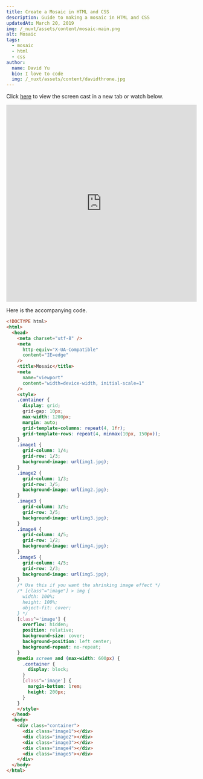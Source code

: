 ```yaml
---
title: Create a Mosaic in HTML and CSS
description: Guide to making a mosaic in HTML and CSS
updatedAt: March 20, 2019
img: /_nuxt/assets/content/mosaic-main.png
alt: Mosaic
tags:
  - mosaic
  - html
  - css
author:
  name: David Yu
  bio: I love to code
  img: /_nuxt/assets/content/davidthrone.jpg
---
```


Click [here](https://www.youtube.com/watch?v=vnjZ3jYylsY) to view the screen cast in a new tab or watch below.

<iframe loading="lazy" width="100%" height="522" src="https://www.youtube.com/embed/vnjZ3jYylsY" frameborder="0" allow="accelerometer; encrypted-media; gyroscope; picture-in-picture" allowfullscreen></iframe>

Here is the accompanying code.

```html
<!DOCTYPE html>
<html>
  <head>
    <meta charset="utf-8" />
    <meta
      http-equiv="X-UA-Compatible"
      content="IE=edge"
    />
    <title>Mosaic</title>
    <meta
      name="viewport"
      content="width=device-width, initial-scale=1"
    />
    <style>
    .container {
      display: grid;
      grid-gap: 10px;
      max-width: 1200px;
      margin: auto;
      grid-template-columns: repeat(4, 1fr);
      grid-template-rows: repeat(4, minmax(10px, 150px));
    }
    .image1 {
      grid-column: 1/4;
      grid-row: 1/3;
      background-image: url(img1.jpg);
    }
    .image2 {
      grid-column: 1/3;
      grid-row: 3/5;
      background-image: url(img2.jpg);
    }
    .image3 {
      grid-column: 3/5;
      grid-row: 3/5;
      background-image: url(img3.jpg);
    }
    .image4 {
      grid-column: 4/5;
      grid-row: 1/2;
      background-image: url(img4.jpg);
    }
    .image5 {
      grid-column: 4/5;
      grid-row: 2/3;
      background-image: url(img5.jpg);
    }
    /* Use this if you want the shrinking image effect */
    /* [class^="image"] > img {
      width: 100%;
      height: 100%;
      object-fit: cover;
    } */
    [class^='image'] {
      overflow: hidden;
      position: relative;
      background-size: cover;
      background-position: left center;
      background-repeat: no-repeat;
    }
    @media screen and (max-width: 600px) {
      .container {
        display: block;
      }
      [class^='image'] {
        margin-bottom: 1rem;
        height: 200px;
      }
    }
    </style>
  </head>
  <body>
    <div class="container">
      <div class="image1"></div>
      <div class="image2"></div>
      <div class="image3"></div>
      <div class="image4"></div>
      <div class="image5"></div>
    </div>
  </body>
</html>
```
